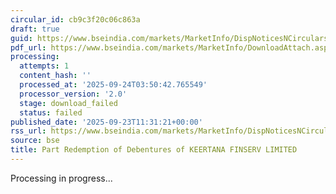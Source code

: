 ```yaml
---
circular_id: cb9c3f20c06c863a
draft: true
guid: https://www.bseindia.com/markets/MarketInfo/DispNoticesNCirculars.aspx?Noticeid={5193C43E-FA68-44AF-9A91-C8744DC1D3DC}&noticeno=20250923-23&dt=09/23/2025&icount=23&totcount=84&flag=0
pdf_url: https://www.bseindia.com/markets/MarketInfo/DownloadAttach.aspx?id=20250923-23&attachedId=
processing:
  attempts: 1
  content_hash: ''
  processed_at: '2025-09-24T03:50:42.765549'
  processor_version: '2.0'
  stage: download_failed
  status: failed
published_date: '2025-09-23T11:31:21+00:00'
rss_url: https://www.bseindia.com/markets/MarketInfo/DispNoticesNCirculars.aspx?Noticeid={5193C43E-FA68-44AF-9A91-C8744DC1D3DC}&noticeno=20250923-23&dt=09/23/2025&icount=23&totcount=84&flag=0
source: bse
title: Part Redemption of Debentures of KEERTANA FINSERV LIMITED
---
```


Processing in progress...